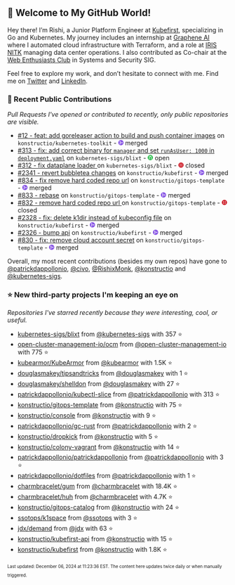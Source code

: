 <!-- DO NOT EDIT THIS FILE DIRECTLY! This file was automatically generated from the tool in this repo. -->

## 🌟 Welcome to My GitHub World!

Hey there! I’m Rishi, a Junior Platform Engineer at [Kubefirst](https://kubefirst.io/), specializing in Go and Kubernetes. My journey includes an internship at [Graphene AI](https://grapheneai.com/) where I automated cloud infrastructure with Terraform, and a role at [IRIS NITK](https://iris.nitk.ac.in/hrms/) managing data center operations. I also contributed as Co-chair at the [Web Enthusiasts Club](https://webclub.nitk.ac.in/) in Systems and Security SIG.

Feel free to explore my work, and don’t hesitate to connect with me. Find me on [Twitter](https://x.com/RishixMonk) and [LinkedIn](https://www.linkedin.com/in/mrrishi373/).
### 🚀 Recent Public Contributions

*Pull Requests I've opened or contributed to recently, only public repositories are visible.*


* [#12 - feat: add goreleaser action to build and push container images](https://github.com/konstructio/kubernetes-toolkit/pull/12) on `konstructio/kubernetes-toolkit` - <img src="images/github-merged.png" width="12px" height="12px"> merged
* [#313 - fix: add correct binary for `manager` and set `runAsUser: 1000` in `deployment.yaml`](https://github.com/kubernetes-sigs/blixt/pull/313) on `kubernetes-sigs/blixt` - <img src="images/github-open.png" width="12px" height="12px"> open
* [#312 - fix dataplane loader ](https://github.com/kubernetes-sigs/blixt/pull/312) on `kubernetes-sigs/blixt` - <img src="images/github-closed.png" width="12px" height="12px"> closed
* [#2341 - revert bubbletea changes](https://github.com/konstructio/kubefirst/pull/2341) on `konstructio/kubefirst` - <img src="images/github-merged.png" width="12px" height="12px"> merged
* [#834 - fix remove hard coded repo url](https://github.com/konstructio/gitops-template/pull/834) on `konstructio/gitops-template` - <img src="images/github-merged.png" width="12px" height="12px"> merged
* [#833 - rebase](https://github.com/konstructio/gitops-template/pull/833) on `konstructio/gitops-template` - <img src="images/github-merged.png" width="12px" height="12px"> merged
* [#832 - remove hard coded repo url ](https://github.com/konstructio/gitops-template/pull/832) on `konstructio/gitops-template` - <img src="images/github-closed.png" width="12px" height="12px"> closed
* [#2328 - fix: delete k1dir instead of kubeconfig file](https://github.com/konstructio/kubefirst/pull/2328) on `konstructio/kubefirst` - <img src="images/github-merged.png" width="12px" height="12px"> merged
* [#2326 - bump api](https://github.com/konstructio/kubefirst/pull/2326) on `konstructio/kubefirst` - <img src="images/github-merged.png" width="12px" height="12px"> merged
* [#830 - fix: remove cloud account secret](https://github.com/konstructio/gitops-template/pull/830) on `konstructio/gitops-template` - <img src="images/github-merged.png" width="12px" height="12px"> merged

Overall, my most recent contributions (besides my own repos) have gone to 
[@patrickdappollonio](https://github.com/patrickdappollonio),
[@civo](https://github.com/civo),
[@RishixMonk](https://github.com/RishixMonk),
[@konstructio](https://github.com/konstructio)
and [@kubernetes-sigs](https://github.com/kubernetes-sigs).
### ⭐ New third-party projects I'm keeping an eye on

*Repositories I've starred recently because they were interesting, cool, or useful.*


* [kubernetes-sigs/blixt](https://github.com/kubernetes-sigs/blixt) from [@kubernetes-sigs](https://github.com/kubernetes-sigs) with 357 ⭐️
* [open-cluster-management-io/ocm](https://github.com/open-cluster-management-io/ocm) from [@open-cluster-management-io](https://github.com/open-cluster-management-io) with 775 ⭐️
* [kubearmor/KubeArmor](https://github.com/kubearmor/KubeArmor) from [@kubearmor](https://github.com/kubearmor) with 1.5K ⭐️
* [douglasmakey/tipsandtricks](https://github.com/douglasmakey/tipsandtricks) from [@douglasmakey](https://github.com/douglasmakey) with 1 ⭐️
* [douglasmakey/shelldon](https://github.com/douglasmakey/shelldon) from [@douglasmakey](https://github.com/douglasmakey) with 27 ⭐️
* [patrickdappollonio/kubectl-slice](https://github.com/patrickdappollonio/kubectl-slice) from [@patrickdappollonio](https://github.com/patrickdappollonio) with 313 ⭐️
* [konstructio/gitops-template](https://github.com/konstructio/gitops-template) from [@konstructio](https://github.com/konstructio) with 75 ⭐️
* [konstructio/console](https://github.com/konstructio/console) from [@konstructio](https://github.com/konstructio) with 9 ⭐️
* [patrickdappollonio/gc-rust](https://github.com/patrickdappollonio/gc-rust) from [@patrickdappollonio](https://github.com/patrickdappollonio) with 2 ⭐️
* [konstructio/dropkick](https://github.com/konstructio/dropkick) from [@konstructio](https://github.com/konstructio) with 5 ⭐️
* [konstructio/colony-vagrant](https://github.com/konstructio/colony-vagrant) from [@konstructio](https://github.com/konstructio) with 14 ⭐️
* [patrickdappollonio/patrickdappollonio](https://github.com/patrickdappollonio/patrickdappollonio) from [@patrickdappollonio](https://github.com/patrickdappollonio) with 3 ⭐️
* [patrickdappollonio/dotfiles](https://github.com/patrickdappollonio/dotfiles) from [@patrickdappollonio](https://github.com/patrickdappollonio) with 1 ⭐️
* [charmbracelet/gum](https://github.com/charmbracelet/gum) from [@charmbracelet](https://github.com/charmbracelet) with 18.4K ⭐️
* [charmbracelet/huh](https://github.com/charmbracelet/huh) from [@charmbracelet](https://github.com/charmbracelet) with 4.7K ⭐️
* [konstructio/gitops-catalog](https://github.com/konstructio/gitops-catalog) from [@konstructio](https://github.com/konstructio) with 24 ⭐️
* [ssotops/k1space](https://github.com/ssotops/k1space) from [@ssotops](https://github.com/ssotops) with 3 ⭐️
* [jdx/demand](https://github.com/jdx/demand) from [@jdx](https://github.com/jdx) with 63 ⭐️
* [konstructio/kubefirst-api](https://github.com/konstructio/kubefirst-api) from [@konstructio](https://github.com/konstructio) with 15 ⭐️
* [konstructio/kubefirst](https://github.com/konstructio/kubefirst) from [@konstructio](https://github.com/konstructio) with 1.8K ⭐️

<sup><sub>Last updated: December 06, 2024 at 11:23:36 EST. The content here updates twice daily or when manually triggered.</sup></sub>